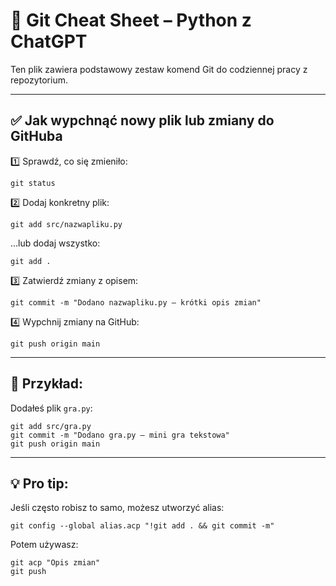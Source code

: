 # 🧠 Git Cheat Sheet – Python z ChatGPT

Ten plik zawiera podstawowy zestaw komend Git do codziennej pracy z repozytorium.

---

## ✅ Jak wypchnąć nowy plik lub zmiany do GitHuba

1️⃣ Sprawdź, co się zmieniło:
```
git status
```

2️⃣ Dodaj konkretny plik:
```
git add src/nazwapliku.py
```

...lub dodaj wszystko:
```
git add .
```

3️⃣ Zatwierdź zmiany z opisem:
```
git commit -m "Dodano nazwapliku.py – krótki opis zmian"
```

4️⃣ Wypchnij zmiany na GitHub:
```
git push origin main
```

---

## 📝 Przykład:

Dodałeś plik `gra.py`:
```
git add src/gra.py
git commit -m "Dodano gra.py – mini gra tekstowa"
git push origin main
```

---

## 💡 Pro tip:

Jeśli często robisz to samo, możesz utworzyć alias:
```
git config --global alias.acp "!git add . && git commit -m"
```

Potem używasz:
```
git acp "Opis zmian"
git push
```
